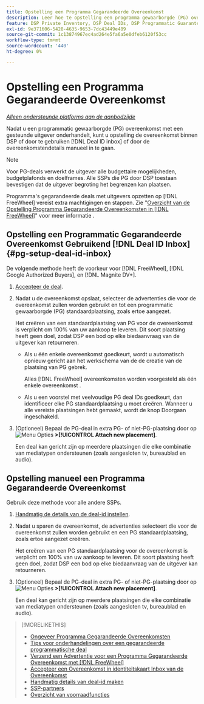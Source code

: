 ```yaml
---
title: Opstelling een Programma Gegarandeerde Overeenkomst
description: Leer hoe te opstelling een programma gewaarborgde (PG) overeenkomst u met een uitgever hebt onderhandeld.
feature: DSP Private Inventory, DSP Deal IDs, DSP Programmatic Guaranteed Deals
exl-id: 9e371606-5428-4635-9653-7dc43449e489
source-git-commit: 1c13874967ec4ad264e5fa6a5e0dfeb6120f53cc
workflow-type: tm+mt
source-wordcount: '440'
ht-degree: 0%

---
```


# Opstelling een Programma Gegarandeerde Overeenkomst

*[Alleen ondersteunde platforms aan de aanbodzijde](programmatic-guaranteed-about.md)*

Nadat u een programmatic gewaarborgde (PG) overeenkomst met een gesteunde uitgever onderhandelt, kunt u opstelling de overeenkomst binnen DSP of door te gebruiken [!DNL Deal ID inbox] of door de overeenkomstendetails manueel in te gaan.

>[!NOTE]
>
> Voor PG-deals verwerkt de uitgever alle budgettaire mogelijkheden, budgetplafonds en doelframes. Alle SSPs die PG door DSP toestaan bevestigen dat de uitgever begroting het begrenzen kan plaatsen.
>
> Programma&#39;s gegarandeerde deals met uitgevers opzetten op [!DNL FreeWheel] vereist extra machtigingen en stappen. Zie &quot;[Overzicht van de Opstelling Programma Gegarandeerde Overeenkomsten in [!DNL FreeWheel]](freewheel-overview.md)&quot; voor meer informatie .

## Opstelling een Programmatic Gegarandeerde Overeenkomst Gebruikend [!DNL Deal ID Inbox] {#pg-setup-deal-id-inbox}

De volgende methode heeft de voorkeur voor [!DNL FreeWheel], [!DNL Google Authorized Buyers], en [!DNL Magnite DV+].

1. [Accepteer de deal](deal-id-inbox-accept.md).

1. Nadat u de overeenkomst opslaat, selecteer de advertenties die voor de overeenkomst zullen worden gebruikt en tot een programmatic gewaarborgde (PG) standaardplaatsing, zoals ertoe aangezet.

   Het creëren van een standaardplaatsing van PG voor de overeenkomst is verplicht om 100% van uw aankoop te leveren. Dit soort plaatsing heeft geen doel, zodat DSP een bod op elke biedaanvraag van de uitgever kan retourneren.

   * Als u één enkele overeenkomst goedkeurt, wordt u automatisch opnieuw gericht aan het werkschema van de de creatie van de plaatsing van PG gebrek.

      Alles [!DNL FreeWheel] overeenkomsten worden voorgesteld als één enkele overeenkomst .

   * Als u een voorstel met veelvoudige PG deal IDs goedkeurt, dan identificeer elke PG standaardplaatsing u moet creëren. Wanneer u alle vereiste plaatsingen hebt gemaakt, wordt de knop Doorgaan ingeschakeld.

1. (Optioneel) Bepaal de PG-deal in extra PG- of niet-PG-plaatsing door op ![Menu Opties](/help/dsp/assets/options-menu.png) **>[!UICONTROL Attach new placement]**.

   Een deal kan gericht zijn op meerdere plaatsingen die elke combinatie van mediatypen ondersteunen (zoals aangesloten tv, bureaublad en audio).

## Opstelling manueel een Programma Gegarandeerde Overeenkomst

Gebruik deze methode voor alle andere SSPs.

1. [Handmatig de details van de deal-id instellen](deal-id-create.md).

1. Nadat u sparen de overeenkomst, de advertenties selecteert die voor de overeenkomst zullen worden gebruikt en een PG standaardplaatsing, zoals ertoe aangezet creëren.

   Het creëren van een PG standaardplaatsing voor de overeenkomst is verplicht om 100% van uw aankoop te leveren. Dit soort plaatsing heeft geen doel, zodat DSP een bod op elke biedaanvraag van de uitgever kan retourneren.

1. (Optioneel) Bepaal de PG-deal in extra PG- of niet-PG-plaatsing door op ![Menu Opties](/help/dsp/assets/options-menu.png) **>[!UICONTROL Attach new placement]**.

   Een deal kan gericht zijn op meerdere plaatsingen die elke combinatie van mediatypen ondersteunen (zoals aangesloten tv, bureaublad en audio).

>[!MORELIKETHIS]
>
>* [Ongeveer Programma Gegarandeerde Overeenkomsten](programmatic-guaranteed-about.md)
>* [Tips voor onderhandelingen over een gegarandeerde programmatische deal](/help/dsp/inventory/programmatic-guaranteed-tips.md)
>* [Verzend een Advertentie voor een Programma Gegarandeerde Overeenkomst met [!DNL FreeWheel]](freewheel-submit.md)
>* [Accepteer een Overeenkomst in identiteitskaart Inbox van de Overeenkomst](deal-id-inbox-accept.md)
>* [Handmatig details van deal-id maken](deal-id-create.md)
>* [SSP-partners](ssp-partners.md)
>* [Overzicht van voorraadfuncties](inventory-overview.md)

